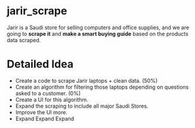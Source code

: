 # jarir_scrape
Jarir is a Saudi store for selling computers and office supplies, and we are going to **scrape it** and **make a smart buying guide** based on the products data scraped.

# Detailed Idea
- Create a code to scrape Jarir laptops + clean data. (50%)
- Create an algorithm for filtering those laptops depending on questions asked to a customer. (0%)
- Create a UI for this algorithm.
- Expand the scraping to include all major Saudi Stores.
- Improve the UI more.
- Expand Expand Expand
